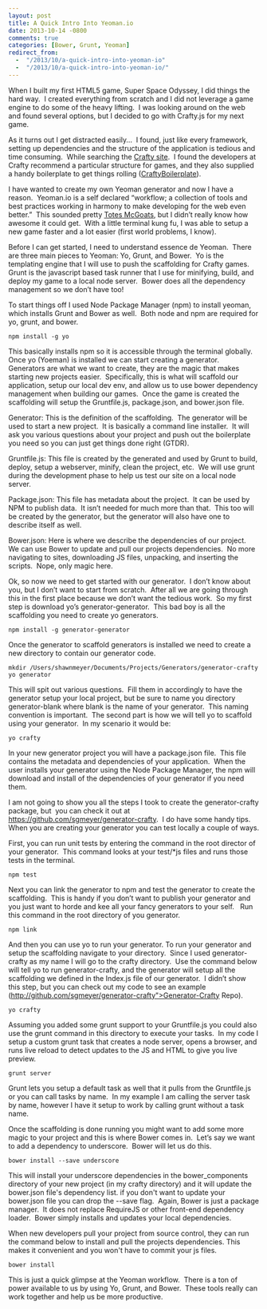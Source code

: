 ```yaml
---
layout: post
title: A Quick Intro Into Yeoman.io
date: 2013-10-14 -0800
comments: true
categories: [Bower, Grunt, Yeoman]
redirect_from:
  -  "/2013/10/a-quick-intro-into-yeoman-io"
  -  "/2013/10/a-quick-intro-into-yeoman-io/"
---
```


When I built my first HTML5 game, Super Space Odyssey, I did things the hard way.  I created everything from scratch and I did not leverage a game engine to do some of the heavy lifting.  I was looking around on the web and found several options, but I decided to go with Crafty.js for my next game.

As it turns out I get distracted easily…  I found, just like every framework, setting up dependencies and the structure of the application is tedious and time consuming.  While searching the <a href="http://craftyjs.com">Crafty site</a>.  I found the developers at Crafty recommend a particular structure for games, and they also supplied a handy boilerplate to get things rolling (<a href="http://github.com/ahiles107/CraftyBoilerplate">CraftyBoilerplate</a>).

I have wanted to create my own Yeoman generator and now I have a reason.  Yeoman.io is a self declared “workflow; a collection of tools and best practices working in harmony to make developing for the web even better.”  This sounded pretty <a href="http://www.urbandictionary.com/define.php?term=totes+mcgoats">Totes McGoats</a>, but I didn’t really know how awesome it could get.  With a little terminal kung fu, I was able to setup a new game faster and a lot easier (first world problems, I know).

Before I can get started, I need to understand essence de Yeoman.  There are three main pieces to Yeoman: Yo, Grunt, and Bower.  Yo is the templating engine that I will use to push the scaffolding for Crafty games.  Grunt is the javascript based task runner that I use for minifying, build, and deploy my game to a local node server.  Bower does all the dependency management so we don’t have too!

To start things off I used Node Package Manager (npm) to install yeoman, which installs Grunt and Bower as well.  Both node and npm are required for yo, grunt, and bower.

```
npm install -g yo
```

This basically installs npm so it is accessible through the terminal globally.  Once yo (Yoeman) is installed we can start creating a generator.  Generators are what we want to create, they are the magic that makes starting new projects easier.  Specifically, this is what will scaffold our application, setup our local dev env, and allow us to use bower dependency management when building our games.  Once the game is created the scaffolding will setup the Gruntfile.js, package.json, and bower.json file.

Generator: This is the definition of the scaffolding.  The generator will be used to start a new project.  It is basically a command line installer.  It will ask you various questions about your project and push out the boilerplate you need so you can just get things done right (GTDR).

Gruntfile.js: This file is created by the generated and used by Grunt to build, deploy, setup a webserver, minify, clean the project, etc.  We will use grunt during the development phase to help us test our site on a local node server.

Package.json: This file has metadata about the project.  It can be used by NPM to publish data.  It isn’t needed for much more than that.  This too will be created by the generator, but the generator will also have one to describe itself as well.

Bower.json: Here is where we describe the dependencies of our project.  We can use Bower to update and pull our projects dependencies.  No more navigating to sites, downloading JS files, unpacking, and inserting the scripts.  Nope, only magic here.

Ok, so now we need to get started with our generator.  I don’t know about you, but I don’t want to start from scratch.  After all we are going through this in the first place because we don’t want the tedious work.  So my first step is download yo’s generator-generator.  This bad boy is all the scaffolding you need to create yo generators.

```
npm install -g generator-generator
```

Once the generator to scaffold generators is installed we need to create a new directory to contain our generator code.

```
mkdir /Users/shawnmeyer/Documents/Projects/Generators/generator-crafty
yo generator
```

This will spit out various questions.  Fill them in accordingly to have the generator setup your local project, but be sure to name you directory generator-blank where blank is the name of your generator.  This naming convention is important.  The second part is how we will tell yo to scaffold using your generator.  In my scenario it would be:

```
yo crafty
```

In your new generator project you will have a package.json file.  This file contains the metadata and dependencies of your application.  When the user installs your generator using the Node Package Manager, the npm will download and install of the dependencies of your generator if you need them.

I am not going to show you all the steps I took to create the generator-crafty package, but  you can check it out at <a href="https://github.com/sgmeyer/generator-crafty">https://github.com/sgmeyer/generator-crafty</a>.  I do have some handy tips.  When you are creating your generator you can test locally a couple of ways.

First, you can run unit tests by entering the command in the root director of your generator.  This command looks at your test/*js files and runs those tests in the terminal.

```
npm test
```

Next you can link the generator to npm and test the generator to create the scaffolding.  This is handy if you don’t want to publish your generator and you just want to horde and kee all your fancy generators to your self.   Run this command in the root directory of you generator.

```
npm link
```

And then you can use yo to run your generator. To run your generator and setup the scaffolding navigate to your directory.  Since I used generator-crafty as my name I will go to the crafty directory.  Use the command below will tell yo to run generator-crafty, and the generator will setup all the scaffolding we defined in the Index.js file of our generator.  I didn’t show this step, but you can check out my code to see an example (<a href="http://www.urbandictionary.com/define.php?term=totes+mcgoats">http://github.com/sgmeyer/generator-crafty">Generator-Crafty Repo</a>).

```
yo crafty
```

Assuming you added some grunt support to your Gruntfile.js you could also use the grunt command in this directory to execute your tasks.  In my code I setup a custom grunt task that creates a node server, opens a browser, and runs live reload to detect updates to the JS and HTML to give you live preview.

```
grunt server
```

Grunt lets you setup a default task as well that it pulls from the Gruntfile.js or you can call tasks by name.  In my example I am calling the server task by name, however I have it setup to work by calling grunt without a task name.

Once the scaffolding is done running you might want to add some more magic to your project and this is where Bower comes in.  Let’s say we want to add a dependency to underscore.  Bower will let us do this.

```
bower install --save underscore
```

This will install your underscore dependencies in the bower_components directory of your new project (in my crafty directory) and it will update the bower.json file's dependency list.  if you don't want to update your bower.json file you can drop the --save flag.  Again, Bower is just a package manager.  It does not replace RequireJS or other front-end dependency loader.  Bower simply installs and updates your local dependencies.

When new developers pull your project from source control, they can run the command below to install and pull the projects dependencies.  This makes it convenient and you won't have to commit your js files.

```
bower install
```

This is just a quick glimpse at the Yeoman workflow.  There is a ton of power available to us by using Yo, Grunt, and Bower.  These tools really can work together and help us be more productive.
